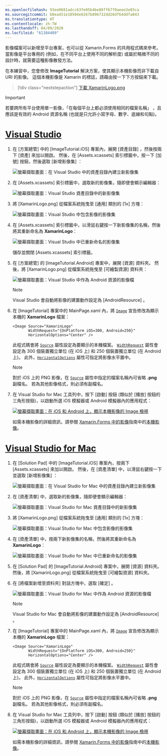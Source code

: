 ```yaml
---
ms.openlocfilehash: 93ee0681adcc63fe05b4be88ff67f0aeee3e03ca
ms.sourcegitcommit: b0ea451e18504e6267b896732dd26df64ddfa843
ms.translationtype: HT
ms.contentlocale: zh-TW
ms.lasthandoff: 04/09/2020
ms.locfileid: "61384409"
---
```

影像檔案可以新增至平台專案，也可以從 Xamarin.Forms 的共用程式碼來參考。 當影像是平台專用的 (例如，在不同平台上使用不同的解析度) 或屬於略微不同的設計時，就需要這種影像散發方法。

在本練習中，您會修改 **ImageTutorial** 解決方案，使其顯示本機影像而非下載自 URI 的影像。 這個本機影像是 Xamarin 的標誌，請藉由按一下下方按鈕來下載。

> [!div class="nextstepaction"]
> [下載 XamarinLogo.png](https://raw.githubusercontent.com/xamarin/xamarin-forms-samples/master/UserInterface/PlatformSpecifics/Droid/Resources/drawable/XamarinLogo.png)

> [!IMPORTANT]
> 若要跨所有平台使用單一影像，「在每個平台上都必須使用相同的檔案名稱」  ，且應該是有效的 Android 資源名稱 (也就是只允許小寫字母、數字、底線和句點)。

# <a name="visual-studio"></a>[Visual Studio](#tab/vswin)

1. 在 [方案總管]  中的 [ImageTutorial.iOS]  專案內，展開 [資產目錄]  ，然後按兩下 [資產]  來加以開啟。 然後，在 [Assets.xcassets]  索引標籤中，按一下 [加號]  按鈕，然後選取 [新增影像集]  ：

    ![螢幕擷取畫面：在 Visual Studio 中的資產目錄內建立新影像集](../images/vs/new-image-set.png "新資產目錄影像集")

1. 在 [Assets.xcassets]  索引標籤中，選取新的影像集，隨即便會顯示編輯器：

    ![螢幕擷取畫面：Visual Studio 資產目錄中的新影像集](../images/vs/new-image-set-editor.png "資產目錄影像集編輯器")

1. 將 [XamarinLogo.png] 從檔案系統拖曳至 [通用] 類別的 [1x] 方塊：

    ![螢幕擷取畫面：Visual Studio 中包含影像的影像集](../images/vs/image-set-with-image.png "包含影像的影像集")

1. 在 [Assets.xcassets]  索引標籤中，以滑鼠右鍵按一下新影像集的名稱，然後將其重新命名為 **XamarinLogo**：

    ![螢幕擷取畫面：Visual Studio 中已重新命名的影像集](../images/vs/rename-image-set.png "已重新命名的影像集")

    儲存並關閉 [Assets.xcassets]  索引標籤。

1. 在 [方案總管]  的 [ImageTutorial.Android]  專案中，展開 [資源]  資料夾。 然後，將 [XamarinLogo.png]  從檔案系統拖曳至 [可繪製資源]  資料夾：

    ![螢幕擷取畫面：Visual Studio 中作為 Android 資源的影像檔](../images/vs/android-resource.png "Android 資源資料夾中的本機影像檔")

    > [!NOTE]
    > Visual Studio 會自動將影像的建置動作設定為 [AndroidResource]  。

1. 在 [ImageTutorial]  專案中的 MainPage.xaml  內，將 [`Image`](xref:Xamarin.Forms.Editor) 宣告修改為顯示本機的 **XamarinLogo** 檔案：

    ```xaml
    <Image Source="XamarinLogo"
           WidthRequest="{OnPlatform iOS=300, Android=250}"
           HorizontalOptions="Center" />
    ```

    此程式碼會將 [`Source`](xref:Xamarin.Forms.Image.Source) 屬性設定為要顯示的本機檔案。 [`WidthRequest`](xref:Xamarin.Forms.VisualElement.WidthRequest) 屬性會設定為 300 個裝置獨立單位 (在 iOS 上) 和 250 個裝置獨立單位 (在 Android 上)。 此外，[`HorizontalOptions`](xref:Xamarin.Forms.View.HorizontalOptions) 屬性可指定將影像水平置中。

    > [!NOTE]
    > 對於 iOS 上的 PNG 影像，在 [`Source`](xref:Xamarin.Forms.Image.Source) 屬性中指定的檔案名稱內可省略 **.png** 副檔名。 若為其他影像格式，則必須有副檔名。

1. 在 Visual Studio for Mac 工具列中，按下 [啟動]  按鈕 (類似於 [播放] 按鈕的三角形按鈕)，以啟動所選 iOS 模擬器或 Android 模擬器內的應用程式：

    [![螢幕擷取畫面：在 iOS 和 Android 上，顯示本機影像的 Image 檢視](../images/local-file.png "顯示本機影像的 Image 檢視")](../images/local-file-large.png#lightbox "顯示本機影像的 Image 檢視")

    如需本機影像的詳細資訊，請參閱 [Xamarin.Forms 中的影像](~/xamarin-forms/user-interface/images.md)指南中的[本機影像](~/xamarin-forms/user-interface/images.md#local-images)。

# <a name="visual-studio-for-mac"></a>[Visual Studio for Mac](#tab/vsmac)

1. 在 [Solution Pad]  中的 [ImageTutorial.iOS]  專案內，按兩下 [Assets.xcassets]  來加以開啟。 然後，在 [資產清單]  中，以滑鼠右鍵按一下並選取 [新增影像集]  ：

    ![螢幕擷取畫面：在 Visual Studio for Mac 中的資產目錄內建立新影像集](../images/vsmac/new-image-set.png "新資產目錄影像集")

1. 在 [資產清單]  中，選取新的影像集，隨即便會顯示編輯器：

    ![螢幕擷取畫面：Visual Studio for Mac 資產目錄中的新影像集](../images/vsmac/new-image-set-editor.png "資產目錄影像集編輯器")

1. 將 [XamarinLogo.png] 從檔案系統拖曳至 [通用] 類別的 [1x] 方塊：

    ![螢幕擷取畫面：Visual Studio for Mac 中包含影像的影像集](../images/vsmac/image-set-with-image.png "包含影像的影像集")

1. 在 [資產清單]  中，按兩下新影像集的名稱，然後將其重新命名為 **XamarinLogo**：

    ![螢幕擷取畫面：Visual Studio for Mac 中已重新命名的影像集](../images/vsmac/rename-image-set.png "已重新命名的影像集")

1. 在 [Solution Pad]  的 [ImageTutorial.Android]  專案中，展開 [資源]  資料夾。 然後，將 [XamarinLogo.png]  從檔案系統拖曳至 [可繪製資源]  資料夾。

1. 在 [將檔案新增至資料夾]  對話方塊中，選取 [確定]  。

    ![螢幕擷取畫面：Visual Studio for Mac 中作為 Android 資源的影像檔](../images/vsmac/android-resource.png "Android 資源資料夾中的本機影像檔")

    > [!NOTE]
    > Visual Studio for Mac 會自動將影像的建置動作設定為 [AndroidResource]  。

1. 在 [ImageTutorial]  專案中的 MainPage.xaml  內，將 [`Image`](xref:Xamarin.Forms.Editor) 宣告修改為顯示本機的 **XamarinLogo** 檔案：

    ```xaml
    <Image Source="XamarinLogo"
           WidthRequest="{OnPlatform iOS=300, Android=250}"
           HorizontalOptions="Center" />
    ```

    此程式碼會將 [`Source`](xref:Xamarin.Forms.Image.Source) 屬性設定為要顯示的本機檔案。 [`WidthRequest`](xref:Xamarin.Forms.VisualElement.WidthRequest) 屬性會設定為 300 個裝置獨立單位 (在 iOS 上) 和 250 個裝置獨立單位 (在 Android 上)。 此外，[`HorizontalOptions`](xref:Xamarin.Forms.View.HorizontalOptions) 屬性可指定將影像水平置中。

    > [!NOTE]
    > 對於 iOS 上的 PNG 影像，在 [`Source`](xref:Xamarin.Forms.Image.Source) 屬性中指定的檔案名稱內可省略 **.png** 副檔名。 若為其他影像格式，則必須有副檔名。

1. 在 Visual Studio for Mac 工具列中，按下 [啟動]  按鈕 (類似於 [播放] 按鈕的三角形按鈕)，以啟動所選 iOS 模擬器或 Android 模擬器內的應用程式：

    [![螢幕擷取畫面：在 iOS 和 Android 上，顯示本機影像的 Image 檢視](../images/local-file.png "顯示本機影像的 Image 檢視")](../images/local-file-large.png#lightbox "顯示本機影像的 Image 檢視")

    如需本機影像的詳細資訊，請參閱 [Xamarin.Forms 中的影像](~/xamarin-forms/user-interface/images.md)指南中的[本機影像](~/xamarin-forms/user-interface/images.md#local-images)。
